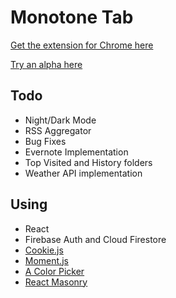 # Monotone Tab

[Get the extension for Chrome here](https://chrome.google.com/webstore/detail/monotone-tab/cbfofgjgoefkpnkcgbjifcalncjefdji)

[Try an alpha here](https://tsuna2221.github.io/Monotone-Tab/) 

## Todo

+ Night/Dark Mode
+ RSS Aggregator
+ Bug Fixes
+ Evernote Implementation
+ Top Visited and History folders
+ Weather API implementation

## Using

+ React
+ Firebase Auth and Cloud Firestore
+ [Cookie.js](https://github.com/js-cookie/js-cookie) 
+ [Moment.js](https://momentjs.com/)
+ [A Color Picker](https://narsenico.github.io/a-color-picker/)
+ [React Masonry](https://github.com/eiriklv/react-masonry-component)
